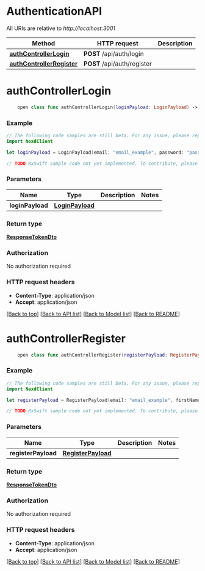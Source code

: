 # AuthenticationAPI

All URIs are relative to *http://localhost:3001*

Method | HTTP request | Description
------------- | ------------- | -------------
[**authControllerLogin**](AuthenticationAPI.md#authcontrollerlogin) | **POST** /api/auth/login | 
[**authControllerRegister**](AuthenticationAPI.md#authcontrollerregister) | **POST** /api/auth/register | 


# **authControllerLogin**
```swift
    open class func authControllerLogin(loginPayload: LoginPayload) -> Observable<ResponseTokenDto>
```



### Example 
```swift
// The following code samples are still beta. For any issue, please report via http://github.com/OpenAPITools/openapi-generator/issues/new
import NexdClient

let loginPayload = LoginPayload(email: "email_example", password: "password_example") // LoginPayload | 

// TODO RxSwift sample code not yet implemented. To contribute, please open a ticket via http://github.com/OpenAPITools/openapi-generator/issues/new
```

### Parameters

Name | Type | Description  | Notes
------------- | ------------- | ------------- | -------------
 **loginPayload** | [**LoginPayload**](LoginPayload.md) |  | 

### Return type

[**ResponseTokenDto**](ResponseTokenDto.md)

### Authorization

No authorization required

### HTTP request headers

 - **Content-Type**: application/json
 - **Accept**: application/json

[[Back to top]](#) [[Back to API list]](../README.md#documentation-for-api-endpoints) [[Back to Model list]](../README.md#documentation-for-models) [[Back to README]](../README.md)

# **authControllerRegister**
```swift
    open class func authControllerRegister(registerPayload: RegisterPayload) -> Observable<ResponseTokenDto>
```



### Example 
```swift
// The following code samples are still beta. For any issue, please report via http://github.com/OpenAPITools/openapi-generator/issues/new
import NexdClient

let registerPayload = RegisterPayload(email: "email_example", firstName: "firstName_example", lastName: "lastName_example", role: "role_example", password: "password_example") // RegisterPayload | 

// TODO RxSwift sample code not yet implemented. To contribute, please open a ticket via http://github.com/OpenAPITools/openapi-generator/issues/new
```

### Parameters

Name | Type | Description  | Notes
------------- | ------------- | ------------- | -------------
 **registerPayload** | [**RegisterPayload**](RegisterPayload.md) |  | 

### Return type

[**ResponseTokenDto**](ResponseTokenDto.md)

### Authorization

No authorization required

### HTTP request headers

 - **Content-Type**: application/json
 - **Accept**: application/json

[[Back to top]](#) [[Back to API list]](../README.md#documentation-for-api-endpoints) [[Back to Model list]](../README.md#documentation-for-models) [[Back to README]](../README.md)

